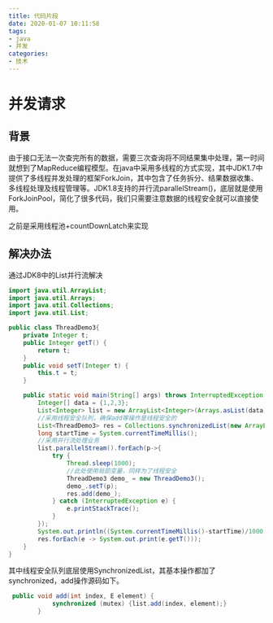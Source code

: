 ```yaml
---
title: 代码片段
date: 2020-01-07 10:11:58
tags:
- java
- 并发
categories:
- 技术
---
```


# 并发请求
## 背景
由于接口无法一次查完所有的数据，需要三次查询将不同结果集中处理，第一时间就想到了MapReduce编程模型。在java中采用多线程的方式实现，其中JDK1.7中提供了多线程并发处理的框架ForkJoin，其中包含了任务拆分、结果数据收集、多线程处理及线程管理等。JDK1.8支持的并行流parallelStream()，底层就是使用ForkJoinPool，简化了很多代码，我们只需要注意数据的线程安全就可以直接使用。

之前是采用线程池+countDownLatch来实现

## 解决办法
通过JDK8中的List并行流解决

``` java
import java.util.ArrayList;
import java.util.Arrays;
import java.util.Collections;
import java.util.List;

public class ThreadDemo3{
	private Integer t;
	public Integer getT() {
		return t;
	}
	public void setT(Integer t) {
		this.t = t;
	}

	public static void main(String[] args) throws InterruptedException {
		Integer[] data = {1,2,3};
		List<Integer> list = new ArrayList<Integer>(Arrays.asList(data));
		//采用线程安全队列，确保add等操作是线程安全的
		List<ThreadDemo3> res = Collections.synchronizedList(new ArrayList<>());
		long startTime = System.currentTimeMillis();
        //采用并行流处理业务
		list.parallelStream().forEach(p->{
			try {
				Thread.sleep(1000);
                //此处使用局部变量，同样为了线程安全
				ThreadDemo3 demo_ = new ThreadDemo3();
				demo_.setT(p);
				res.add(demo_);
			} catch (InterruptedException e) {
				e.printStackTrace();
			}
		});
		System.out.println((System.currentTimeMillis()-startTime)/1000 + "秒");
		res.forEach(e -> System.out.print(e.getT()));
	}
}
```

其中线程安全队列底层使用SynchronizedList，其基本操作都加了synchronized，add操作源码如下。

```java
 public void add(int index, E element) {
            synchronized (mutex) {list.add(index, element);}
        }
```

